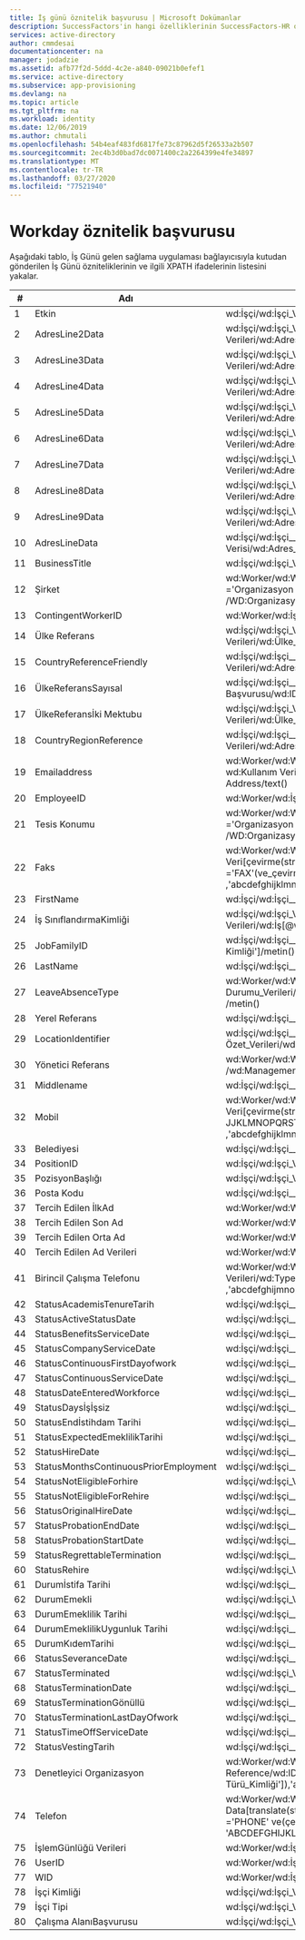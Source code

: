 ```yaml
---
title: İş günü öznitelik başvurusu | Microsoft Dokümanlar
description: SuccessFactors'in hangi özelliklerinin SuccessFactors-HR odaklı sağlama ile desteklenildiğini öğrenin
services: active-directory
author: cmmdesai
documentationcenter: na
manager: jodadzie
ms.assetid: afb77f2d-5ddd-4c2e-a840-09021b0efef1
ms.service: active-directory
ms.subservice: app-provisioning
ms.devlang: na
ms.topic: article
ms.tgt_pltfrm: na
ms.workload: identity
ms.date: 12/06/2019
ms.author: chmutali
ms.openlocfilehash: 54b4eaf483fd6817fe73c87962d5f26533a2b507
ms.sourcegitcommit: 2ec4b3d0bad7dc0071400c2a2264399e4fe34897
ms.translationtype: MT
ms.contentlocale: tr-TR
ms.lasthandoff: 03/27/2020
ms.locfileid: "77521940"
---
```

# <a name="workday-attribute-reference"></a>Workday öznitelik başvurusu

Aşağıdaki tablo, İş Günü gelen sağlama uygulaması bağlayıcısıyla kutudan gönderilen İş Günü özniteliklerinin ve ilgili XPATH ifadelerinin listesini yakalar. 

| \# | Adı                                  | İş günü API ifadesi                                                                                                                                                                                                                                                                                                                                                                                       |
|----|---------------------------------------|--------------------------------------------------------------------------------------------------------------------------------------------------------------------------------------------------------------------------------------------------------------------------------------------------------------------------------------------------------------------------------------------------------------|
| 1  | Etkin                                | wd:İşçi/wd:İşçi\_Verileri/wd:İstihdam\_Verileri/wd:İşçi\_Durumu\_Verileri/wd:Etkin/metin\(\)                                                                                                                                                                                                                                                                                                                     |
| 2  | AdresLine2Data                      | wd:İşçi/wd:İşçi\_Verisi/wd:İstihdam\_Verileri/wd:Pozisyon\_\_Verileri/wd:İş Sitesi\_Özet\_\_Verileri/wd:Adres Verileri/wd:Adres\_Çizgisi\_Verileri\[@wd:Type='ADRES\_HATTI\_2'\]/text\(\)                                                                                                                                                                                                                             |
| 3  | AdresLine3Data                      | wd:İşçi/wd:İşçi\_Verisi/wd:İstihdam\_Verileri/wd:Pozisyon\_\_Verileri/wd:İş Sitesi\_Özet\_\_Verileri/wd:Adres Verileri/wd:Adres\_Çizgisi\_Verileri\[@wd:Type='ADRES\_HATTI\_3'\]/text\(\)                                                                                                                                                                                                                             |
| 4  | AdresLine4Data                      | wd:İşçi/wd:İşçi\_Verisi/wd:İstihdam\_Verileri/wd:Pozisyon\_\_Verileri/wd:İş Sitesi\_Özet\_\_Verileri/wd:Adres Verileri/wd:Adres\_Hattı\_Verileri\[@wd:Type='ADRES\_HATTI\_4'\]/text\(\)                                                                                                                                                                                                                             |
| 5  | AdresLine5Data                      | wd:İşçi/wd:İşçi\_Verisi/wd:İstihdam\_Verileri/wd:Pozisyon\_\_Verileri/wd:İş Sitesi\_Özet\_\_Verileri/wd:Adres Verileri/wd:Adres\_Hattı\_Verileri\[@wd:Type='ADRES\_HATTI\_5'\]/text\(\)                                                                                                                                                                                                                             |
| 6  | AdresLine6Data                      | wd:İşçi/wd:İşçi\_Verisi/wd:İstihdam\_Verileri/wd:Pozisyon\_\_Verileri/wd:İş Sitesi\_Özet\_\_Verileri/wd:Adres Verileri/wd:Adres\_Hattı\_Verileri\[@wd:Type='ADRES\_HATTI\_6'\]/text\(\)                                                                                                                                                                                                                             |
| 7  | AdresLine7Data                      | wd:İşçi/wd:İşçi\_Verisi/wd:İstihdam\_Verileri/wd:Pozisyon\_\_Verileri/wd:İş Sitesi\_Özet\_\_Verileri/wd:Adres Verileri/wd:Adres\_Hattı\_Verileri\[@wd:Type='ADRES\_HATTI\_7'\]/text\(\)                                                                                                                                                                                                                             |
| 8  | AdresLine8Data                      | wd:İşçi/wd:İşçi\_Verisi/wd:İstihdam\_Verileri/wd:Pozisyon\_\_Verileri/wd:İş Sitesi\_Özet\_\_Verileri/wd:Adres Verileri/wd:Adres\_Çizgisi\_Verileri\[@wd:Type='ADRES\_HATTI\_8'\]/text\(\)                                                                                                                                                                                                                             |
| 9  | AdresLine9Data                      | wd:İşçi/wd:İşçi\_Verisi/wd:İstihdam\_Verileri/wd:Pozisyon\_\_Verileri/wd:İş Sitesi\_Özet\_\_Verileri/wd:Adres Verileri/wd:Adres\_Hattı\_Verileri\[@wd:Type='ADRES\_HATTI\_9'\]/text\(\)                                                                                                                                                                                                                             |
| 10 | AdresLineData                       | wd:İşçi/wd:İşçi\_\_Verisi/wd:İstihdam Verileri/wd:Pozisyon\_\_Verileri/wd:İş Sitesi\_Özet\_Verileri/wd:Adres\_Verileri/wd:Adres Verisi/wd:Adres\_Hattı\_Verileri/metni\(\)                                                                                                                                                                                                                                                            |
| 11 | BusinessTitle                         | wd:İşçi/wd:İşçi\_Verileri/wd:İstihdam\_Verileri/wd:Konum\_Verileri/wd:İş\_Unvanı/metin\(\)                                                                                                                                                                                                                                                                                                                  |
| 12 | Şirket                               | wd:Worker/wd:Worker\_\_Data/wd:Organization Data/wd:Organization\[\(\(\[@wd:type\_\_\]\)\)\]\_\_\_Data/wd:Organization\_Type\_Reference/wd:ID ='Organizasyon Türü Kimliği' ,'abcdefghijklmnopqrstuvwxyz','ABCDEFGHIJKLMNOPQRSTUVWXYZ' ='ŞİrKET' /WD:Organizasyon\_Reference/@wd:Descriptor                                                                                      |
| 13 | ContingentWorkerID                    | wd:Worker/wd:İşçi\_\[@wd:typeBaşvurusu/wd:ID ='Şartlı\_İşçi\_Kimliği'\]/metin\(\)                                                                                                                                                                                                                                                                                                                           |
| 14 | Ülke Referans                      | wd:İşçi/wd:İşçi\_Verisi/wd:İstihdam\_Verileri/wd:Pozisyon\_\_Verileri/wd:İş Sitesi\_Özet\_\_Verileri/wd:Adres Verileri/wd:Ülke\_Başvurusu/wd:ID\[@wd:type='ISO\_3166\-1\_Alpha\-3\_Code'\]/text\(\)                                                                                                                                                                                                            |
| 15 | CountryReferenceFriendly              | wd:İşçi/wd:İşçi\_\_Verisi/wd:İstihdam\_Verileri/wd:Pozisyon\_Verileri/wd:İş Yeri\_Özet\_Verileri/wd:Adres Verileri/wd:Adres\_Verileri/wd:Ülke\_Reference/@wd:Descriptor                                                                                                                                                                                                                                                       |
| 16 | ÜlkeReferansSayısal               | wd:İşçi/wd:İşçi\_\_Verileri/wd:İstihdam Verileri/wd:Pozisyon\_Verileri/wd:İş\_Sitesi\_Özet\_\_\[@wd:type\_\-\_\-\_\]\_Verileri/wd:Adres Verileri/wd:Ülke Başvurusu/wd:ID ='ISO 3166 1 Sayısal 3 Kod' /metin\(\)                                                                                                                                                                                                          |
| 17 | ÜlkeReferansİki Mektubu             | wd:İşçi/wd:İşçi\_Verisi/wd:İstihdam\_Verileri/wd:Pozisyon\_\_Verileri/wd:İş Sitesi\_Özet\_\_Verileri/wd:Adres Verileri/wd:Ülke\_Başvurusu/wd:ID\[@wd:type='ISO\_3166\-1\_Alpha\-2\_Kodu'\]/text\(\)                                                                                                                                                                                                            |
| 18 | CountryRegionReference                | wd:İşçi/wd:İşçi\_\_Verisi/wd:İstihdam\_Verileri/wd:Pozisyon\_Verileri/wd:İş\_Yeri Özet\_Verileri/wd:Adres Verileri/wd:Adres\_Verileri/wd:Ülke\_Bölgesi\_Reference/@wd:Descriptor                                                                                                                                                                                                                                               |
| 19 | Emailaddress                          | wd:Worker/wd:Worker\_\_Data/wd:Personal\_Data/wd:Contact Data/wd:Email\(\(\_\_\_Reference/@wd:Descriptor\)\)\]\_\_Address\_Data\[translate string wd:Kullanım Verileri/wd:Type Data/wd:Type ,'abcdefghijklmnopqrstuvwxyz','ABCDEFGHIJKLMNOPQRSTUVWXYZ' ='WORK' /wd:Email Address/text\(\)                                                                                                                                    |
| 20 | EmployeeID                            | wd:Worker/wd:İşçi\_\[@wd:typeBaşvurusu/wd:ID\_='Çalışan\]Kimliği' /metin\(\)                                                                                                                                                                                                                                                                                                                                     |
| 21 | Tesis Konumu                      | wd:Worker/wd:Worker\_\_Data/wd:Organization Data/wd:Organization\[\(\(\[@wd:type\_\_\]\)\)\]\_\_\_Data/wd:Organization\_Type\_Reference/wd:ID ='Organizasyon Türü Kimliği' ,'abcdefghijklmnopqrstuvwxyz','ABCABDEFGHIJKLMNOPQRSTUVWXYZ' ='FACILITY' /WD:Organizasyon\_Reference/@wd:Descriptor                                                                                     |
| 22 | Faks                                   | wd:Worker/wd:Worker\_Data/wd:Personal\_Data/wd:Contact\_\_Data/wd:Telefon Veri\[çevirme\(string\(wd:Telefon\_Cihaz\_Türü\_Reference/@wd:Descriptor\)\),'abcdefghijklmnopqrstuvwxyz','ABCDEFGHI ='FAX' ='FAX'\(ve\_çevirmek\_\_Reference/@wd:Descriptor\)\(string wd:Kullanım Verileri/wd:Type Data/wd:Type Data/wd:Type ,'abcdefghijklmnopqrstuvwxyz',' ABCDEFGHIJKLMNOPQRSTUVWXYZ'\)='WORK'\]/@wd:Formatted\_Telefon       |
| 23 | FirstName                             | wd:İşçi/wd:İşçi\_\_Verisi/wd:Kişisel Veriler/wd:Ad\_\_Veri/wd:Yasal\_Ad\_\_\_Verileri/wd:İsim Detay Veri/wd:Ad Adı/wd:Ad/metin\(\)                                                                                                                                                                                                                                                                                 |
| 24 | İş SınıflandırmaKimliği                   | wd:İşçi/wd:İşçi\_Verileri/wd:İstihdam\_\_Verileri/wd:Pozisyon Verileri/wd:İş\_Sınıflandırma\_Özet Verileri/wd:İş\[@wd:type\_\_\_\]\_\_SınıflandırmaSı\_Referansı/wd:ID ='İş Sınıflandırma Referans Kimliği' /text\(\)                                                                                                                                                                                                      |
| 25 | JobFamilyID                           | wd:İşçi/wd:İşçi\_\_Verisi/wd:İstihdam Verileri/wd:Pozisyon\_\_Verileri/wd:İş\_Profili\_\_Özet Verileri/wd:İş\_\_Aile\_Başvurusu/wd:ID\[@wd:type='İş Aile Kimliği'\]/metin\(\)                                                                                                                                                                                                                                        |
| 26 | LastName                              | wd:İşçi/wd:İşçi\_\_Verisi/wd:Kişisel Veriler/wd:Ad\_\_Verileri/wd:Yasal\_Ad\_\_\_Verileri/wd:İsim Detay Veri/wd:Soyadı/adı:Soyadı/metin\(\)                                                                                                                                                                                                                                                                                  |
| 27 | LeaveAbsenceType                      | wd:Worker/wd:Worker\_Data/wd:İstihdam\_\_Veri/wd:İşçi Durumu\_Verileri/wd:Leave\_Status\_Data\[wd:On\_Leave='1'\]/wd:Leave\_of\_\_\_\_\]\_Absence\_\_Type Reference/wd:ID\[@wd:type='İzin Türü Kimliği' /metin\(\)                                                                                                                                                                                            |
| 28 | Yerel Referans                        | wd:İşçi/wd:İşçi\_\_Verisi/wd:İstihdam Verileri/wd:Pozisyon\_\_Verileri/wd:İş\_Sitesi Özet\_Verileri/wd:Yerel\_Başvuru/wd:ID\[@wd:type='Locale\_Id'\]/text\(\)                                                                                                                                                                                                                                                 |
| 29 | LocationIdentifier                    | wd:İşçi/wd:İşçi\_\_Verisi/wd:İstihdam Verileri/wd:Pozisyon\_\_Verileri/wd:İş\_Yeri Özet\_Verileri/wd:Konum\_Başvurusu/wd:ID\[@wd:type='Konum\_Kimliği'\]/metin\(\)                                                                                                                                                                                                                                            |
| 30 | Yönetici Referans                      | wd:Worker/wd:Worker\_\_Data/wd:Management\_Chain\_Data/wd:Worker Supervisory\(\)\]\_\_\[\(\)\(\)\]\_Management\_Chain\_\[Data position =1 /wd:Management Chain Data last =pozisyon\]/wd:Manager\_Reference/wd:ID\[@wd:type='WID' /text\(\)                                                                                                                                                                            |
| 31 | Middlename                            | wd:İşçi/wd:İşçi\_\_Verisi/wd:Kişisel Veriler/wd:Ad\_\_Verileri/wd:Yasal\_Ad\_\_\_Verileri/wd:İsim Detay Veri/wd:Orta Ad/metin\(\)                                                                                                                                                                                                                                                                                |
| 32 | Mobil                                | wd:Worker/wd:Worker\_Data/wd:Personal\_Data/wd:Contact\_\_Data/wd:Telefon Veri\[çevirme\(string\(wd:Telefon\_Cihaz\_Türü\_Reference/@wd:Descriptor\),'abcdefghijklmnopqrstuvwxyz','ABCDEFGHI JJKLMNOPQRSTUVWXYZ'\)='MOBILE' ve\_Reference/@wd:Descriptor\)string\(\(wd çevirmek:Kullanım\_Veri /wd:Type\_Data/wd:Type ,'abcdefghijklmnopqrstuvwxyz',' ABCDEFGHIJKLMNOPQRSTUVWXYZ'\)='WORK'\]/@wd:Formatted\_Telefon    |
| 33 | Belediyesi                          | wd:İşçi/wd:İşçi\_\_Verisi/wd:İstihdam\_Verileri/wd:Pozisyon\_Verileri/wd:İş Yeri\_Özet\_Verileri/wd:Adres Verileri/wd:Adres\_Verileri/wd:Belediye/metin\(\)                                                                                                                                                                                                                                                                   |
| 34 | PositionID                            | wd:İşçi/wd:İşçi\_Veri/wd:İstihdam\_Verileri/wd:Konum\_Verileri/wd:Konum\_Kimliği/metin\(\)                                                                                                                                                                                                                                                                                                                     |
| 35 | PozisyonBaşlığı                         | wd:İşçi/wd:İşçi\_Veri/wd:İstihdam\_Verileri/wd:Konum\_Verileri/wd:Pozisyon\_Başlığı/metni\(\)                                                                                                                                                                                                                                                                                                                  |
| 36 | Posta Kodu                            | wd:İşçi/wd:İşçi\_\_Verisi/wd:İstihdam\_Verileri/wd:Pozisyon\_Verileri/wd:İş\_Yeri Özet\_Verileri/wd:Adres Verileri/wd:Posta\_\_Kodu/metin\(\)                                                                                                                                                                                                                                                                   |
| 37 | Tercih Edilen İlkAd                    | wd:Worker/wd:Worker\_\_Data/wd:Kişisel\_Veri/wd:Name Data/wd:Tercih Edilen\_Ad\_\_\_Veri/wd:İsim\_Detay Veri/wd:Ad Detay Veri/wd:Ad Adı/metin\(\)                                                                                                                                                                                                                                                                             |
| 38 | Tercih Edilen Son Ad                     | wd:Worker/wd:Worker\_\_Data/wd:Kişisel\_Veri/wd:Name Data/wd:Tercih Edilen\_Ad\_\_\_Verileri/wd:İsim\_Detay Veri/wd:Soyadı:Soyadı/metin\(\)                                                                                                                                                                                                                                                                              |
| 39 | Tercih Edilen Orta Ad                   | wd:Worker/wd:Worker\_\_Data/wd:Kişisel\_Veri/wd:Name Data/wd:Tercih Edilen\_Ad\_\_\_Verileri/wd:İsim\_Detay Veri/wd:Orta Ad/metin\(\)                                                                                                                                                                                                                                                                            |
| 40 | Tercih Edilen Ad Verileri                     | wd:Worker/wd:Worker\_\_Data/wd:Kişisel Veri/wd:Ad\_Veri/wd:Tercih\_Edilen Ad\_Data/@wd:Formatted\_\_Verileri/wd:İsim\_Detay Adı                                                                                                                                                                                                                                                                                 |
| 41 | Birincil Çalışma Telefonu                  | wd:Worker/wd:Worker\_Data/wd:Personal\_Data/wd:Contact\_Data/wd:Phone\_Data:Type\[\_\_Data/@wd:Primary='1' ve\(translate\(string\_\_wd:Kullanım Verileri/wd:Type\_Reference/@wd:Descriptor\)Data/wd:Type Data/wd:Type ,'abcdefghijmnopqrstuvwxyz','ABCDEFGHIJKLMNOPQRSTUVWXYZ'\)='WORK'\]/@wd:Formatted\_Telefon                                                                                                  |
| 42 | StatusAcademisTenureTarih              | wd:İşçi/wd:İşçi\_\_Verileri/wd:İstihdam\_Verileri/wd:İşçi Durumu\_Verileri/wd:Akademik\_Görev Süresi\_Tarihi/metni\(\)                                                                                                                                                                                                                                                                                                     |
| 43 | StatusActiveStatusDate                | wd:İşçi/wd:İşçi\_\_Verileri/wd:İstihdam\_Verileri/wd:İşçi Durumu\_Verileri/wd:Aktif\_Durum\_Tarihi/metni\(\)                                                                                                                                                                                                                                                                                                       |
| 44 | StatusBenefitsServiceDate             | wd:İşçi/wd:İşçi\_\_Verileri/wd:İstihdam\_Verileri/wd:İşçi Durumu\_Verileri/wd:Avantajlar\_Hizmet\_Tarihi/metni\(\)                                                                                                                                                                                                                                                                                                    |
| 45 | StatusCompanyServiceDate              | wd:İşçi/wd:İşçi\_\_Verileri/wd:İstihdam\_Verileri/wd:İşçi Durumu\_Verileri/wd:Şirket\_Hizmet\_Tarihi/metni\(\)                                                                                                                                                                                                                                                                                                     |
| 46 | StatusContinuousFirstDayofwork        | wd:İşçi/wd:İşçi\_\_Verileri/wd:İstihdam\_Verileri/wd:İşçi Durumu\_Verileri/wd:İlk Çalışma\_Günü/metin\_\_\(\)                                                                                                                                                                                                                                                                                                       |
| 47 | StatusContinuousServiceDate           | wd:İşçi/wd:İşçi\_\_Verileri/wd:İstihdam\_Verileri/wd:İşçi Durumu\_Verileri/wd:Sürekli\_Hizmet\_Tarihi/metni\(\)                                                                                                                                                                                                                                                                                                  |
| 48 | StatusDateEnteredWorkforce            | wd:İşçi/wd:İşçi\_\_Verileri/wd:İstihdam\_Verileri/wd:İşçi Durumu\_Verileri/wd:İşgücü/metin Girilen\_\_Tarih\(\)                                                                                                                                                                                                                                                                                                   |
| 49 | StatusDaysİşİşsiz                  | wd:İşçi/wd:İşçi\_\_Verileri/wd:İstihdam Verileri/wd:İşçi\_Durumu\_Verileri/wd:Gün\_İşsiz/metin\(\)                                                                                                                                                                                                                                                                                                           |
| 50 | StatusEndİstihdam Tarihi               | wd:İşçi/wd:İşçi\_\_Verileri/wd:İstihdam\_Verileri/wd:İşçi Durumu\_Verileri/wd:Son\_İstihdam\_Tarihi/metin\(\)                                                                                                                                                                                                                                                                                                      |
| 51 | StatusExpectedEmeklilikTarihi          | wd:İşçi/wd:İşçi\_\_Verileri/wd:İstihdam\_Verileri/wd:İşçi Durumu\_Verileri/wd:Beklenen\_Emeklilik\_Tarihi/metni\(\)                                                                                                                                                                                                                                                                                                 |
| 52 | StatusHireDate                        | wd:İşçi/wd:İşçi\_\_Verileri/wd:İstihdam Verileri/wd:İşçi\_Durumu\_Verileri/wd:İşe Alma\_Tarihi/metni\(\)                                                                                                                                                                                                                                                                                                                 |
| 53 | StatusMonthsContinuousPriorEmployment | wd:İşçi/wd:İşçi\_\_Verileri/wd:İstihdam\_Verileri/wd:İşçi Durumu\_Verileri/wd:Aylar\_Sürekli\_Önceki\_İstihdam/metin\(\)                                                                                                                                                                                                                                                                                      |
| 54 | StatusNotEligibleForhire              | wd:İşçi/wd:İşçi\_Verileri/wd:İstihdam\_Verileri/wd:İşçi\_Durumu\_Verileri/wd:İşe Alınmaya\_\_\_Uygun Değil/metin\(\)                                                                                                                                                                                                                                                                                                   |
| 55 | StatusNotEligibleForRehire            | wd:İşçi/wd:İşçi\_\_Verileri/wd:İstihdam Verileri/wd:İşçi\_Durumu\_Verileri/wd:Yeniden işe alınmaya\_\_\_uygun değil/metin\(\)                                                                                                                                                                                                                                                                                                 |
| 56 | StatusOriginalHireDate                | wd:İşçi/wd:İşçi\_\_Verileri/wd:İstihdam\_Verileri/wd:İşçi Durumu\_Verileri/wd:Orijinal\_İşe Alma\_Tarihi/metni\(\)                                                                                                                                                                                                                                                                                                       |
| 57 | StatusProbationEndDate                | wd:İşçi/wd:İşçi\_\_Verileri/wd:İstihdam\_Verileri/wd:İşçi Durumu\_Verileri/wd:Denetimli Serbestlik\_Bitiş\_Tarihi/metni\(\)                                                                                                                                                                                                                                                                                                       |
| 58 | StatusProbationStartDate              | wd:İşçi/wd:İşçi\_\_Verileri/wd:İstihdam\_Verileri/wd:İşçi Durumu\_Verileri/wd:Denetimli Serbestlik\_Başlangıç\_Tarihi/metni\(\)                                                                                                                                                                                                                                                                                                     |
| 59 | StatusRegrettableTermination          | wd:İşçi/wd:İşçi\_\_Verileri/wd:İstihdam Verileri/wd:İşçi\_Durumu\_Verileri/wd:Üzücü\_Fesih/metin\(\)                                                                                                                                                                                                                                                                                                   |
| 60 | StatusRehire                          | wd:İşçi/wd:İşçi\_Verileri/wd:İstihdam\_Verileri/wd:İşçi\_Durumu\_Verileri/wd:Yeniden işe alma/metin\(\)                                                                                                                                                                                                                                                                                                                     |
| 61 | Durumİstifa Tarihi                 | wd:İşçi/wd:İşçi\_\_Verileri/wd:İstihdam Verileri/wd:İşçi\_Durumu\_Verileri/wd:İstifa\_Tarihi/metni\(\)                                                                                                                                                                                                                                                                                                          |
| 62 | DurumEmekli                         | wd:İşçi/wd:İşçi\_Verileri/wd:İstihdam\_Verileri/wd:İşçi\_Durumu\_Verileri/wd:Emekli/metin\(\)                                                                                                                                                                                                                                                                                                                    |
| 63 | DurumEmeklilik Tarihi                  | wd:İşçi/wd:İşçi\_\_Verileri/wd:İstihdam Verileri/wd:İşçi\_Durumu\_Verileri/wd:Emeklilik\_Tarihi/metni\(\)                                                                                                                                                                                                                                                                                                           |
| 64 | DurumEmeklilikUygunluk Tarihi       | wd:İşçi/wd:İşçi\_\_Verileri/wd:İstihdam\_Verileri/wd:İşçi Durumu\_Verileri/wd:Emeklilik\_Uygunluk\_Tarihi/metni\(\)                                                                                                                                                                                                                                                                                              |
| 65 | DurumKıdemTarihi                   | wd:İşçi/wd:İşçi\_\_Verileri/wd:İstihdam Verileri/wd:İşçi\_Durumu\_Verileri/wd:Kıdem\_Tarihi/metni\(\)                                                                                                                                                                                                                                                                                                            |
| 66 | StatusSeveranceDate                   | wd:İşçi/wd:İşçi\_\_Verileri/wd:İstihdam Verileri/wd:İşçi\_Durumu\_Verileri/wd:Kıdem Tazminatı\_Tarihi/metni\(\)                                                                                                                                                                                                                                                                                                            |
| 67 | StatusTerminated                      | wd:İşçi/wd:İşçi\_Verileri/wd:İstihdam\_Verileri/wd:İşçi\_Durumu\_Verileri/wd:Sonlandırılan/metin\(\)                                                                                                                                                                                                                                                                                                                 |
| 68 | StatusTerminationDate                 | wd:İşçi/wd:İşçi\_\_Verileri/wd:İstihdam Verileri/wd:İşçi\_Durumu\_Verileri/wd:Sonlandırma\_Tarihi/metni\(\)                                                                                                                                                                                                                                                                                                          |
| 69 | StatusTerminationGönüllü          | wd:İşçi/wd:İşçi\_\_Verileri/wd:İstihdam Verileri/wd:İşçi\_Durumu\_Verileri/wd:Fesih\_İstemsiz/metin\(\)                                                                                                                                                                                                                                                                                                   |
| 70 | StatusTerminationLastDayOfwork        | wd:İşçi/wd:İşçi\_\_Verileri/wd:İstihdam\_Verileri/wd:İşçi Durumu\_\_\_\_\_Verileri/wd:İşin Son Günü/metin\(\)                                                                                                                                                                                                                                                                                           |
| 71 | StatusTimeOffServiceDate              | wd:İşçi/wd:İşçi\_\_Verileri/wd:İstihdam\_Verileri/wd:İşçi Durumu\_Verileri/wd:Zaman\_Kapalı\_Servis\_Tarihi/metni\(\)                                                                                                                                                                                                                                                                                                   |
| 72 | StatusVestingTarih                     | wd:İşçi/wd:İşçi\_\_Verileri/wd:İstihdam Verileri/wd:İşçi\_Durumu\_Verileri/wd:Vesting\_Tarihi/metni\(\)                                                                                                                                                                                                                                                                                                              |
| 73 | Denetleyici Organizasyon               | wd:Worker/wd:Worker\_\_Data/wd:Organization\_Data/wd:Organization\_\_Data\[translate\(string\(wd:Organization\_\_Type Reference/wd:ID\[@wd:type\_='Organizasyon Türü\_Kimliği'\]\),'abcdefghijklmnopqrstuvwxyz','ABCDEFGHIJKLMNOPQRSTUVWXYZ'\)='SUPERVISORY'\]/wd:Organizasyon\_Adı/metni\(\)                                                                                             |
| 74 | Telefon                             | wd:Worker/wd:Worker\_Data/wd:Personal\_Data/wd:Contact\_\_Data/wd:Phone Data\[translate\(string\(wd:Phone\_Device\_Type\_Reference/@wd:Descriptor\)\),'abcdefghijklmnopqrstuvwxyz','ABCDEFGHIJKLMNOPQRSTUVWXYZ' ='PHONE' ve\(çevirmek string\(wd:Kullanım\_Verileri/wd:Type\_Data/wd:Type\_Reference/@wd:Descriptor\)Data/wd,'abcdefghiklmnopqvwz, ' 'ABCDEFGHIJKLMNOPQRSTUVWXYZ'\)='İŞ'\]/@wd:Formatted\_Telefon |
| 75 | İşlemGünlüğü Verileri                    | wd:Worker/wd:İşçi\_\_Veri/wd:İşlem\_\_Günlüğü Giriş Verileri/wd:İşlem\_Günlüğü\_Girişi                                                                                                                                                                                                                                                                                                                        |
| 76 | UserID                                | wd:Worker/wd:İşçi\_Veri/wd:Kullanıcı\_Kimliği/metin\(\)                                                                                                                                                                                                                                                                                                                                                               |
| 77 | WID                                   | wd:Worker/wd:İşçi\_Başvurusu/wd:ID\[@wd:type='WID'\]/text\(\)                                                                                                                                                                                                                                                                                                                                              |
| 78 | İşçi Kimliği                              | wd:İşçi/wd:İşçi\_Veri/wd:İşçi\_Kimliği/metin\(\)                                                                                                                                                                                                                                                                                                                                                             |
| 79 | İşçi Tipi                            | wd:İşçi/wd:İşçi\_Veri/wd:İstihdam\_Verileri/wd:Pozisyon\_Verileri/wd:İşçi\_Tipi\_Reference/@wd:Descriptor                                                                                                                                                                                                                                                                                                    |
| 80 | Çalışma AlanıBaşvurusu                    | wd:İşçi/wd:İşçi\_Veri/wd:İstihdam\_Verileri/wd:Konum\_Verileri/wd:Çalışma\_Alanı\_\_Reference/@wd:Descriptor                                                                                                                                                                                                                                                                                                   |

